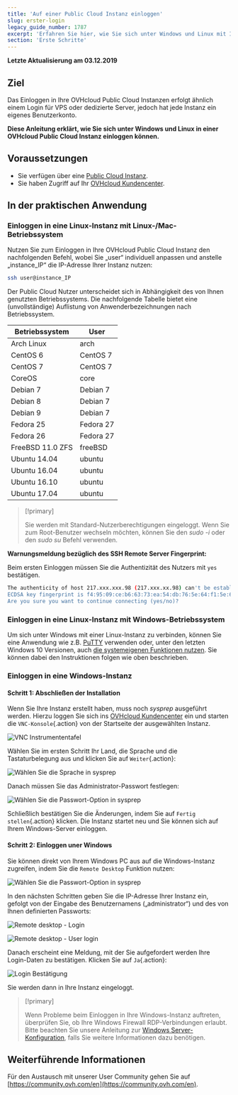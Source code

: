 ```yaml
---
title: 'Auf einer Public Cloud Instanz einloggen'
slug: erster-login
legacy_guide_number: 1787
excerpt: 'Erfahren Sie hier, wie Sie sich unter Windows und Linux mit Ihren Public Cloud Instanzen verbinden'
section: 'Erste Schritte'
---
```


**Letzte Aktualisierung am 03.12.2019**

## Ziel

Das Einloggen in Ihre OVHcloud Public Cloud Instanzen erfolgt ähnlich einem Login für VPS oder dedizierte Server, jedoch hat jede Instanz ein eigenes Benutzerkonto.

**Diese Anleitung erklärt, wie Sie sich unter Windows und Linux in einer OVHcloud Public Cloud Instanz einloggen können.**

## Voraussetzungen

- Sie verfügen über eine [Public Cloud Instanz](https://www.ovhcloud.com/de/public-cloud).
- Sie haben Zugriff auf Ihr [OVHcloud Kundencenter](https://www.ovh.com/auth/?action=gotomanager).


## In der praktischen Anwendung

### Einloggen in eine Linux-Instanz mit Linux-/Mac-Betriebssystem

Nutzen Sie zum Einloggen in Ihre OVHcloud Public Cloud Instanz den nachfolgenden Befehl, wobei Sie „user“ individuell anpassen und anstelle „instance_IP“ die IP-Adresse Ihrer Instanz nutzen: 

```sh
ssh user@instance_IP
```

Der Public Cloud Nutzer unterscheidet sich in Abhängigkeit des von Ihnen genutzten Betriebssystems. Die nachfolgende Tabelle bietet eine (unvollständige) Auflistung von Anwenderbezeichnungen nach Betriebssystem.

|Betriebssystem|User|
|---|---|
|Arch Linux|arch|
|CentOS 6|CentOS 7|
|CentOS 7|CentOS 7|
|CoreOS|core|
|Debian 7|Debian 7|
|Debian 8|Debian 7|
|Debian 9|Debian 7|
|Fedora 25|Fedora 27|
|Fedora 26|Fedora 27|
|FreeBSD 11.0 ZFS|freeBSD|
|Ubuntu 14.04|ubuntu|
|Ubuntu 16.04|ubuntu|
|Ubuntu 16.10|ubuntu|
|Ubuntu 17.04|ubuntu|

> [!primary]
>
> Sie werden mit Standard-Nutzerberechtigungen eingeloggt. Wenn Sie zum Root-Benutzer wechseln möchten, können Sie den _sudo -i_ oder den _sudo su_ Befehl verwenden.
>


**Warnungsmeldung bezüglich des SSH Remote Server Fingerprint:**

Beim ersten Einloggen müssen Sie die Authentizität des Nutzers mit `yes` bestätigen.

```sh
The authenticity of host 217.xxx.xxx.98 (217.xxx.xx.98) can't be established.
ECDSA key fingerprint is f4:95:09:ce:b6:63:73:ea:54:db:76:5e:64:f1:5e:6d.
Are you sure you want to continue connecting (yes/no)?
```


### Einloggen in eine Linux-Instanz mit Windows-Betriebssystem

Um sich unter Windows mit einer Linux-Instanz zu verbinden, können Sie eine Anwendung wie z.B. [PuTTY](https://www.putty.org) verwenden oder, unter den letzten Windows 10 Versionen, auch [die systemeigenen Funktionen nutzen](https://docs.microsoft.com/en-us/windows/wsl/about). Sie können dabei den Instruktionen folgen wie oben beschrieben.


### Einloggen in eine Windows-Instanz

#### Schritt 1: Abschließen der Installation

Wenn Sie Ihre Instanz erstellt haben, muss noch _sysprep_ ausgeführt werden. Hierzu loggen Sie sich ins [OVHcloud Kundencenter](https://www.ovh.com/auth/?action=gotomanager) ein und starten die `VNC-Konsole`{.action} von der Startseite der ausgewählten Instanz.

![VNC Instrumententafel](images/vnc_console.png)

Wählen Sie im ersten Schritt Ihr Land, die Sprache und die Tastaturbelegung aus und klicken Sie auf `Weiter`{.action}:

![Wählen Sie die Sprache in sysprep](images/sysprep_first_step.png)

Danach müssen Sie das Administrator-Passwort festlegen:

![Wählen Sie die Passwort-Option in  sysprep](images/sysprep_password.png)

Schließlich bestätigen Sie die Änderungen, indem Sie auf `Fertig stellen`{.action} klicken. Die Instanz startet neu und Sie können sich auf Ihrem Windows-Server einloggen. 


#### Schritt 2: Einloggen uner Windows

Sie können direkt von Ihrem Windows PC aus auf die Windows-Instanz zugreifen, indem Sie die `Remote Desktop` Funktion nutzen:

![Wählen Sie die Passwort-Option in  sysprep](images/remote_desktop.png)

In den nächsten Schritten geben Sie die IP-Adresse Ihrer Instanz ein, gefolgt von der Eingabe des Benutzernamens („administrator“) und des von Ihnen definierten Passworts: 

![Remote desktop - Login](images/remote_desktop_connection_IP.png)

![Remote desktop - User login](images/remote_desktop_connection_user.png)

Danach erscheint eine Meldung, mit der Sie aufgefordert werden Ihre Login-Daten zu bestätigen. Klicken Sie auf `Ja`{.action}:

![Login Bestätigung](images/connection_validation.png)

Sie werden dann in Ihre Instanz eingeloggt.

> [!primary]
>
> Wenn Probleme beim Einloggen in Ihre Windows-Instanz auftreten, überprüfen Sie, ob Ihre Windows Firewall RDP-Verbindungen erlaubt. Bitte beachten Sie unsere Anleitung zur [Windows Server-Konfiguration](https://docs.ovh.com/gb/en/vps/windows-first-config), falls Sie weitere Informationen dazu benötigen.
> 


## Weiterführende Informationen

Für den Austausch mit unserer User Community gehen Sie auf [https://community.ovh.com/en](https://community.ovh.com/en).
